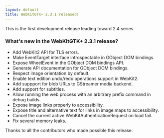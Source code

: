 ```yaml
---
layout: default
title: WebKitGTK+ 2.3.1 released!
---
```


This is the first development release leading toward 2.4 series.

### What's new in the WebKitGTK+ 2.3.1 release?

 - Add WebKit2 API for TLS errors.
 - Make EventTarget interface introspectable in GObject DOM bindings.
 - Expose WheelEvent in the GObject DOM bindings API.
 - Generate API documentation for GObject DOM bindings.
 - Respect image orientation by default.
 - Enable text edition undo/redo operations support in WebKit2.
 - Add suppport for blob URLs to GStreamer media backend.
 - Add support for subtitles.
 - Allow running the web process with an arbitrary prefix command in
   debug builds.
 - Expose image links properly to accessibility.
 - Expose title and alternative text for links in image maps to
   accessibility.
 - Cancel the current active WebKitAuthenticationRequest on load
   fail.
 - Fix several memory leaks.

Thanks to all the contributors who made possible this release.

